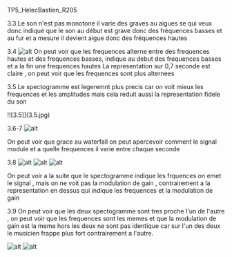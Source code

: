 TP5_HelecBastien_R205

3.3 Le son n'est pas monotone il varie des graves au aigues se qui veux donc indiqué que le son au début est grave donc des fréquences basses et au fur et a mesure il devient aigue donc des fréquences hautes

3.4 
![alt](3.4.jpg)
On peut voir que les frequences alterne entre des frequences hautes et des frequences basses, indique au debut des frequences basses et a la fin une frequences hautes
La representation sur 0,7 seconde est claire , on peut voir que les frequences sont plus alternees

3.5
Le spectogramme est legeremnt plus precis car on voit mieux les frequences et les amplitudes mais cela reduit aussi la representation fidele du son

!![3.5]](3.5.jpg)

3.6-7
![alt](3.6-7.jpg)

On peut voir que grace au waterfall on peut apercevoir comment le signal module et a quelle frequences il varie entre chaque seconde 

3.8 
![alt](3.8.1jpg)
![alt](3.8.2.jpg)
![alt](3.8.3.jpg)

On peut voir a la suite que le spectogramme indique les frquences on emet le signal , mais on ne voit pas la modulation de gain , contrairement a la representation en dessus qui indique les frequences et la modulation de gain 

3.9 
On peut voir que les deux spectogramme sont tres proche l'un de l'autre , on peut voir que les frequences sont les memes et que la modulation de gain est la meme hors les deux ne sont pas identique car sur l'un des deux le musicien frappe plus fort contrairement a l'autre. 

![alt](3.9.jpg)
![alt](3.9.2.jpg)